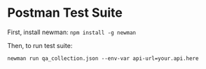 # Postman Test Suite
First, install newman: `npm install -g newman`

Then, to run test suite:
```
newman run qa_collection.json --env-var api-url=your.api.here
```
